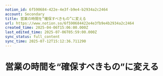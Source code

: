 ```yaml
---
notion_id: 6f590684-422e-4e3f-b9e4-b2934a2c2464
account: Secondary
title: 営業の時間を“確保すべきもの”に変える
url: https://www.notion.so/6f590684422e4e3fb9e4b2934a2c2464
created_time: 2025-04-06T15:06:00.000Z
last_edited_time: 2025-07-06T05:59:00.000Z
sync_status: full_content
sync_time: 2025-07-12T15:12:36.711290
---
```

# 営業の時間を“確保すべきもの”に変える
